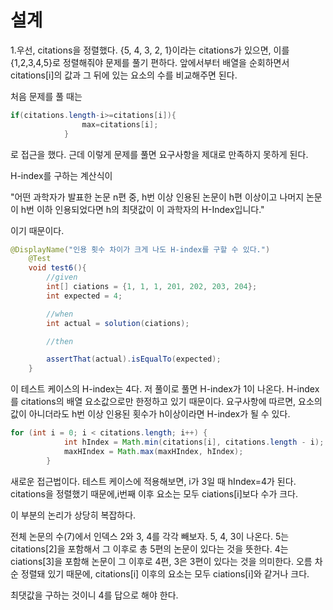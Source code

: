 설계
=============
1.우선, citations을 정렬했다. {5, 4, 3, 2, 1}이라는 citations가 있으면, 이를 {1,2,3,4,5}로 정렬해줘야 문제를 풀기 편하다. 앞에서부터 배열을 순회하면서 citations[i]의 값과 그 뒤에 있는 요소의 수를 비교해주면 된다.

처음 문제를 풀 때는 
```java
if(citations.length-i>=citations[i]){
                max=citations[i];
            }
```
로 접근을 했다. 근데 이렇게 문제를 풀면 요구사항을 제대로 만족하지 못하게 된다.

H-index를 구하는 계산식이

"어떤 과학자가 발표한 논문 n편 중, h번 이상 인용된 논문이 h편 이상이고 나머지 논문이 h번 이하 인용되었다면 h의 최댓값이 이 과학자의 H-Index입니다."

이기 때문이다.
```java
@DisplayName("인용 횟수 차이가 크게 나도 H-index를 구할 수 있다.")
    @Test
    void test6(){
        //given
        int[] ciations = {1, 1, 1, 201, 202, 203, 204};
        int expected = 4;

        //when
        int actual = solution(ciations);

        //then

        assertThat(actual).isEqualTo(expected);
    }
```

이 테스트 케이스의 H-index는 4다. 저 풀이로 풀면 H-index가 1이 나온다.  H-index를 citations의 배열 요소값으로만 한정하고 있기 때문이다. 요구사항에 따르면, 요소의 값이 아니더라도 h번 이상 인용된 횟수가 h이상이라면 H-index가 될 수 있다. 
```java
for (int i = 0; i < citations.length; i++) {
            int hIndex = Math.min(citations[i], citations.length - i);
            maxHIndex = Math.max(maxHIndex, hIndex);
        }
```

새로운 접근법이다. 테스트 케이스에 적용해보면, i가 3일 때 hIndex=4가 된다. citations을 정렬했기 때문에,i번째 이후 요소는 모두 ciations[i]보다 수가 크다. 

이 부분의 논리가 상당히 복잡하다.

전체 논문의 수(7)에서 인덱스 2와 3, 4를 각각 빼보자. 5, 4, 3이 나온다. 5는 citations[2]을 포함해서 그 이후로 총 5편의 논문이 있다는 것을 뜻한다. 4는 ciations[3]을 포함해 논문이 그 이후로 4편, 3은 3편이 있다는 것을 의미한다. 오름 차순 정렬돼 있기 때문에, citations[i] 이후의 요소는 모두 ciations[i]와 같거나 크다. 

최댓값을 구하는 것이니 4를 답으로 해야 한다. 
